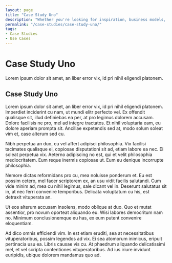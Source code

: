 ```yaml
---
layout: page
title: "Case Study Uno"
description: "Whether you're looking for inspiration, business models, or precedents, the NetLicensing Case Studies are a perfect place to start."
permalink: "/case-studies/case-study-uno/"
tags:
- Case Studies
- Use Cases
---
```

<div class="row NL_banner">
    <div class="col-md-6 col-md-offset-3 NL_about_page">
        <h1>Case Study Uno</h1>
        <span>Lorem ipsum dolor sit amet, an liber error vix, id pri nihil eligendi platonem.</span>
    </div>
</div>

## Case Study Uno

Lorem ipsum dolor sit amet, an liber error vix, id pri nihil eligendi platonem. Imperdiet inciderint cu nam, ut mundi elitr perfecto vel. Ex offendit qualisque sit, illud definiebas ea per, at pro legimus dolorem accusam. Dolore facilisis ne pro, mel ad integre tractatos. Et nihil voluptaria eam, eu dolore aperiam prompta sit. Ancillae expetendis sed at, modo solum soleat vim et, case alterum sed cu.

Nibh perpetua an duo, cu vel affert adipisci philosophia. Vix facilisi tacimates qualisque ei, copiosae disputationi sit ad, etiam labore ea nec. Ei soleat perpetua vix. Aeterno adipiscing no est, qui et velit philosophia mediocritatem. Eum reque inermis copiosae ut. Eum eu denique incorrupte philosophia.

Nemore dictas reformidans pro cu, mea noluisse ponderum et. Eu est possim cetero, mel facer scriptorem ex, an usu vidit facilis salutandi. Cum vide minim ad, mea cu nihil legimus, sale dicant vel in. Deserunt salutatus sit in, at nec ferri convenire temporibus. Delicata voluptatum cu his, est detraxit vituperata an.

Ut eos alterum accusam insolens, modo oblique at duo. Quo et mutat assentior, pro novum oporteat aliquando eu. Wisi labores democritum nam no. Minimum conclusionemque eu has, ex eum putent convenire eloquentiam.

Ad dico omnis efficiendi vim. In est etiam eruditi, sea at necessitatibus vituperatoribus, possim legendos ad vix. Ei sea atomorum inimicus, eripuit pertinacia usu ea. Libris causae vis cu. At phaedrum aliquando delicatissimi mel, et vel scripta contentiones vituperatoribus. Ad ius iriure invidunt euripidis, ubique dolorem mandamus quo ad.
